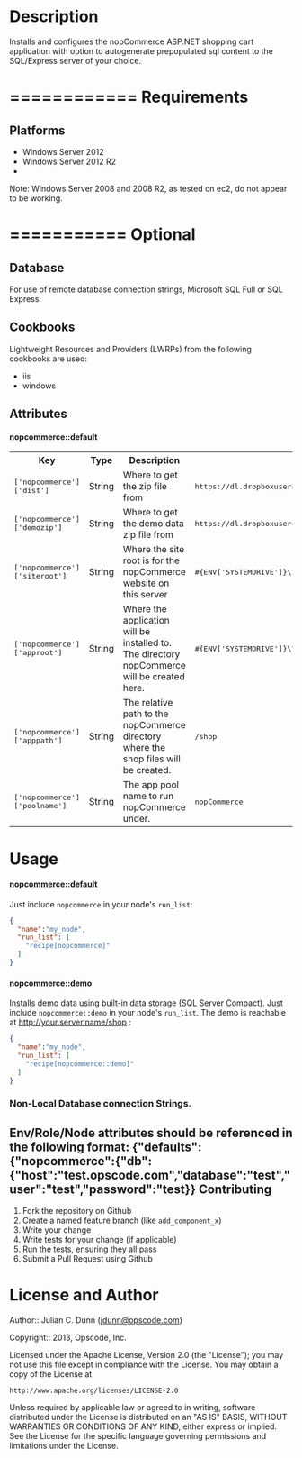 Description
===========

Installs and configures the nopCommerce ASP.NET shopping cart application with option to autogenerate prepopulated sql content to the SQL/Express server of your choice.

============
Requirements
============

Platforms
---------

* Windows Server 2012
* Windows Server 2012 R2
* 
Note: Windows Server 2008 and 2008 R2, as tested on ec2, do not appear to be working.


===========
Optional
============
Database
---------
For use of remote database connection strings, Microsoft SQL Full or SQL Express.



Cookbooks
---------

Lightweight Resources and Providers (LWRPs) from the following cookbooks are used:

* iis
* windows

Attributes
----------

#### nopcommerce::default
<table>
  <tr>
    <th>Key</th>
    <th>Type</th>
    <th>Description</th>
    <th>Default</th>
  </tr>
  <tr>
    <td><tt>['nopcommerce']['dist']</tt></td>
    <td>String</td>
    <td>Where to get the zip file from</td>
    <td><tt>https://dl.dropboxusercontent.com/u/47541301/nopCommerce/nopCommerce_3.10_NoSource.zip</tt></td>
  </tr>
  <tr>
    <td><tt>['nopcommerce']['demozip']</tt></td>
    <td>String</td>
    <td>Where to get the demo data zip file from</td>
    <td><tt>https://dl.dropboxusercontent.com/u/14471872/nopcommerce_data.zip</tt></td>
  </tr>
  <tr>
    <td><tt>['nopcommerce']['siteroot']</tt></td>
    <td>String</td>
    <td>Where the site root is for the nopCommerce website on this server</td>
    <td><tt>#{ENV['SYSTEMDRIVE']}\\inetpub\\sites\\nopCommerce</tt></td>
  </tr>
  <tr>
    <td><tt>['nopcommerce']['approot']</tt></td>
    <td>String</td>
    <td>Where the application will be installed to. The directory nopCommerce will be created here.</td>
    <td><tt>#{ENV['SYSTEMDRIVE']}\\inetpub\\apps</tt></td>
  </tr>
  <tr>
    <td><tt>['nopcommerce']['apppath']</tt></td>
    <td>String</td>
    <td>The relative path to the nopCommerce directory where the shop files will be created.</td>
    <td><tt>/shop</tt></td>
  </tr>
  <tr>
    <td><tt>['nopcommerce']['poolname']</tt></td>
    <td>String</td>
    <td>The app pool name to run nopCommerce under.</td>
    <td><tt>nopCommerce</tt></td>
  </tr>
</table>

Usage
=====

#### nopcommerce::default

Just include `nopcommerce` in your node's `run_list`:

```json
{
  "name":"my_node",
  "run_list": [
    "recipe[nopcommerce]"
  ]
}
```

#### nopcommerce::demo

Installs demo data using built-in data storage (SQL Server Compact). Just include `nopcommerce::demo` in your node's `run_list`. The demo is reachable at http://your.server.name/shop :

```json
{
  "name":"my_node",
  "run_list": [
    "recipe[nopcommerce::demo]"
  ]
}
```
### Non-Local Database connection Strings.
Env/Role/Node attributes should be referenced in the following format:
{"defaults":{"nopcommerce":{"db":{"host":"test.opscode.com","database":"test","user":"test","password":"test}}
Contributing
------------

1. Fork the repository on Github
2. Create a named feature branch (like `add_component_x`)
3. Write your change
4. Write tests for your change (if applicable)
5. Run the tests, ensuring they all pass
6. Submit a Pull Request using Github

License and Author
==================

Author:: Julian C. Dunn (<jdunn@opscode.com>)

Copyright:: 2013, Opscode, Inc.

Licensed under the Apache License, Version 2.0 (the "License");
you may not use this file except in compliance with the License.
You may obtain a copy of the License at

    http://www.apache.org/licenses/LICENSE-2.0

Unless required by applicable law or agreed to in writing, software
distributed under the License is distributed on an "AS IS" BASIS,
WITHOUT WARRANTIES OR CONDITIONS OF ANY KIND, either express or implied.
See the License for the specific language governing permissions and
limitations under the License.
